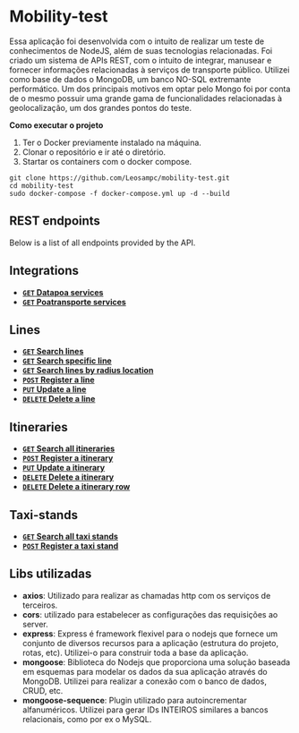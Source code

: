 ﻿# Mobility-test
 
Essa aplicação foi desenvolvida com o intuito de realizar um teste de conhecimentos de NodeJS, além de suas tecnologias relacionadas. 
Foi criado um sistema de APIs REST, com o intuito de integrar, manusear e fornecer informações relacionadas à serviços de transporte público.
Utilizei como base de dados o MongoDB, um banco NO-SQL extremante performático. Um dos principais motivos em optar pelo Mongo foi por conta de o mesmo possuir uma grande gama de funcionalidades relacionadas à geolocalização, um dos grandes pontos do teste.

**Como executar o projeto**

1. Ter o Docker previamente instalado na máquina.
2. Clonar o repositório e ir até o diretório.
3. Startar os containers com o docker compose.

```
git clone https://github.com/Leosampc/mobility-test.git
cd mobility-test
sudo docker-compose -f docker-compose.yml up -d --build

```

## REST endpoints

Below is a list of all endpoints provided by the API.

## Integrations
- **[<code>GET</code> Datapoa services](/documentation/integration/GET_datapoa_services.md)**
- **[<code>GET</code> Poatransporte services](/documentation/integration/GET_poatransporte_services.md)**

## Lines
- **[<code>GET</code> Search lines](/documentation/lines/GET_lines.md)**
- **[<code>GET</code> Search specific line](/documentation/lines/GET_line.md)**
- **[<code>GET</code> Search lines by radius location](/documentation/lines/GET_lines_location.md)**
- **[<code>POST</code> Register a line](/documentation/lines/POST_line.md)**
- **[<code>PUT</code> Update a line](/documentation/lines/PUT_line.md)**
- **[<code>DELETE</code> Delete a line](/documentation/lines/DELETE_line.md)**

## Itineraries
- **[<code>GET</code> Search all itineraries](/documentation/itineraries/GET_itineraries.md)**
- **[<code>POST</code> Register a itinerary](/documentation/itineraries/POST_itinerary.md)**
- **[<code>PUT</code> Update a itinerary](/documentation/itineraries/PUT_itinerary.md)**
- **[<code>DELETE</code> Delete a itinerary](/documentation/itineraries/DELETE_itinerary.md)**
- **[<code>DELETE</code> Delete a itinerary row](/documentation/itineraries/DELETE_itinerary_row.md)**

## Taxi-stands
- **[<code>GET</code> Search all taxi stands](/documentation/taxi-stands/GET_taxi-stands.md)**
- **[<code>POST</code> Register a taxi stand](/documentation/taxi-stands/POST_taxi-stands.md)**


## Libs utilizadas

* **axios**: Utilizado para realizar as chamadas http com os serviços de terceiros.
* **cors**: utilizado para estabelecer as configurações das requisições ao server.
* **express**: Express é framework flexivel para o nodejs que fornece um conjunto de diversos recursos para a aplicação (estrutura do projeto, rotas, etc). Utilizei-o para construir toda a base da aplicação.
* **mongoose**: Biblioteca do Nodejs que proporciona uma solução baseada em esquemas para modelar os dados da sua aplicação através do MongoDB. Utilizei para realizar a conexão com o banco de dados, CRUD, etc.
* **mongoose-sequence**: Plugin utilizado para autoincrementar alfanuméricos. Utilizei para gerar IDs INTEIROS similares a bancos relacionais, como por ex o MySQL.

